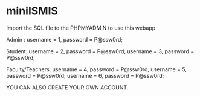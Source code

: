 # miniISMIS
Import the SQL file to the PHPMYADMIN to use this webapp.

Admin : username = 1, password = P@ssw0rd;

Student: username = 2, password = P@ssw0rd;
         username = 3, password = P@ssw0rd;

Faculty/Teachers: username = 4, password = P@ssw0rd;
                  username = 5, password = P@ssw0rd;
                  username = 6, password = P@ssw0rd;

YOU CAN ALSO CREATE YOUR OWN ACCOUNT.